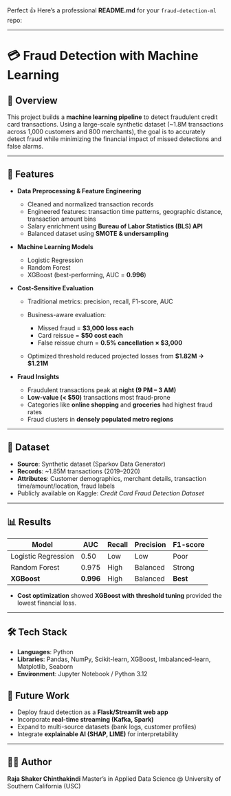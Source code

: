 Perfect 👍 Here’s a professional **README.md** for your `fraud-detection-ml` repo:

---

# 💳 Fraud Detection with Machine Learning

## 📌 Overview

This project builds a **machine learning pipeline** to detect fraudulent credit card transactions. Using a large-scale synthetic dataset (\~1.8M transactions across 1,000 customers and 800 merchants), the goal is to accurately detect fraud while minimizing the financial impact of missed detections and false alarms.

---

## 🚀 Features

* **Data Preprocessing & Feature Engineering**

  * Cleaned and normalized transaction records
  * Engineered features: transaction time patterns, geographic distance, transaction amount bins
  * Salary enrichment using **Bureau of Labor Statistics (BLS) API**
  * Balanced dataset using **SMOTE & undersampling**

* **Machine Learning Models**

  * Logistic Regression
  * Random Forest
  * XGBoost (best-performing, AUC = **0.996**)

* **Cost-Sensitive Evaluation**

  * Traditional metrics: precision, recall, F1-score, AUC
  * Business-aware evaluation:

    * Missed fraud = **\$3,000 loss each**
    * Card reissue = **\$50 cost each**
    * False reissue churn = **0.5% cancellation × \$3,000**
  * Optimized threshold reduced projected losses from **\$1.82M → \$1.21M**

* **Fraud Insights**

  * Fraudulent transactions peak at **night (9 PM – 3 AM)**
  * **Low-value (< \$50)** transactions most fraud-prone
  * Categories like **online shopping** and **groceries** had highest fraud rates
  * Fraud clusters in **densely populated metro regions**

---

## 📂 Dataset

* **Source**: Synthetic dataset (Sparkov Data Generator)
* **Records**: \~1.85M transactions (2019–2020)
* **Attributes**: Customer demographics, merchant details, transaction time/amount/location, fraud labels
* Publicly available on Kaggle: *Credit Card Fraud Detection Dataset*

---

## 📊 Results

| Model               | AUC       | Recall | Precision | F1-score |
| ------------------- | --------- | ------ | --------- | -------- |
| Logistic Regression | 0.50      | Low    | Low       | Poor     |
| Random Forest       | 0.975     | High   | Balanced  | Strong   |
| **XGBoost**         | **0.996** | High   | Balanced  | **Best** |

* **Cost optimization** showed **XGBoost with threshold tuning** provided the lowest financial loss.

---

## 🛠️ Tech Stack

* **Languages**: Python
* **Libraries**: Pandas, NumPy, Scikit-learn, XGBoost, Imbalanced-learn, Matplotlib, Seaborn
* **Environment**: Jupyter Notebook / Python 3.12


## 📌 Future Work

* Deploy fraud detection as a **Flask/Streamlit web app**
* Incorporate **real-time streaming (Kafka, Spark)**
* Expand to multi-source datasets (bank logs, customer profiles)
* Integrate **explainable AI (SHAP, LIME)** for interpretability

---

## 👨‍💻 Author

**Raja Shaker Chinthakindi**
Master’s in Applied Data Science @ University of Southern California (USC)
